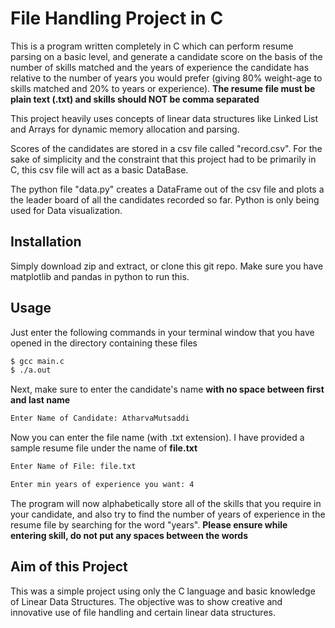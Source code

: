 # File Handling Project in C

This is a program written completely in C which can perform resume parsing on a basic level, and generate a candidate score on the basis of the number of skills matched and the years of experience the candidate has relative to the number of years you would prefer (giving 80% weight-age to skills matched and 20% to years or experience). **The resume file must be plain text (.txt) and skills should NOT be comma separated**

This project heavily uses concepts of linear data structures like Linked List and Arrays for dynamic memory allocation and parsing.

Scores of the candidates are stored in a csv file called "record.csv". For the sake of simplicity and the constraint that this project had to be primarily in C, this csv file will act as a basic DataBase. 

The python file "data.py" creates a DataFrame out of the csv file and plots a the leader board of all the candidates recorded so far. Python is only being used for Data visualization.  

## Installation

Simply download zip and extract, or clone this git repo. Make sure you have matplotlib and pandas in python to run this.

## Usage

Just enter the following commands in your terminal window that you have opened in the directory containing these files
```bash
$ gcc main.c
$ ./a.out
```
Next, make sure to enter the candidate's name **with no space between first and last name**
```bash
Enter Name of Candidate: AtharvaMutsaddi
```
Now you can enter the file name (with .txt extension). I have provided a sample resume file under the name of **file.txt**
```bash
Enter Name of File: file.txt

Enter min years of experience you want: 4
```
The program will now alphabetically store all of the skills that you require in your candidate, and also try to find the number of years of experience in the resume file by searching for the word "years". **Please ensure while entering skill, do not put any spaces between the words**


## Aim of this Project
This was a simple project using only the C language and basic knowledge of Linear Data Structures. The objective was to show creative and innovative use of file handling and certain linear data structures.

